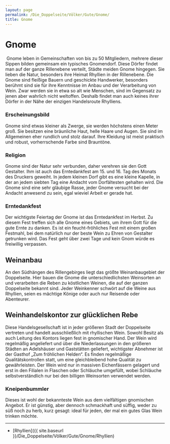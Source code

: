 ```yaml
---
layout: page
permalink: /Die_Doppelseite/Völker/Gute/Gnome/
title: Gnome
---
```


# Gnome

<img alt="" src="{{ site.baseurl }}/assets/images/rassen/gnom.jpg" />
Gnome leben in Gemeinschaften von bis zu 50 Mitgliedern, mehrere dieser Sippen bilden gemeinsam ein typisches Gnomendorf. Diese Dörfer findet man auf der ganze Rillenebene verteilt, Städte meiden Gnome hingegen. Sie lieben die Natur, besonders ihre Heimat Rhyllien in der Rillenebene. Die Gnome sind fleißige Bauern und geschickte Handwerker, besonders berühmt sind sie für ihre Kenntnisse im Anbau und der Verarbeitung von Wein. Zwar werden sie in etwa so alt wie Menschen, sind im Gegensatz zu jenen aber wahrlich nicht weltoffen. Deshalb findet man auch keines ihrer Dörfer in der Nähe der einzigen Handelsroute Rhylliens.

### Erscheinungsbild

Gnome sind etwas kleiner als Zwerge, sie werden höchstens einen Meter groß. Sie besitzen eine bräunliche Haut, helle Haare und Augen. Sie sind im Allgemeinen eher rundlich und stolz darauf. Ihre Kleidung ist meist praktisch und robust, vorherrschende Farbe sind Brauntöne.

### Religion

Gnome sind der Natur sehr verbunden, daher verehren sie den Gott Gestalter. Ihm ist auch das Erntedankfest am 15. und 16. Tag des Monats des Druckers geweiht. In jedem kleinen Dorf gibt es eine kleine Kapelle, in der an jedem siebten Tag eine Andacht vom Dorfältesten gehalten wird. Die Gnome sind eine sehr gläubige Rasse, jeder Gnome versucht bei der Andacht anwesend zu sein, egal wieviel Arbeit er gerade hat.

### Erntedankfest

Der wichtigste Feiertag der Gnome ist das Erntedankfest im Herbst. Zu diesem Fest treffen sich alle Gnome eines Gebiets, um ihrem Gott für die gute Ernte zu danken. Es ist ein feucht-fröhliches Fest mit einem großen Festmahl, bei dem natürlich nur der beste Wein zu Ehren von Gestalter getrunken wird. Das Fest geht über zwei Tage und kein Gnom würde es freiwillig verpassen.

## Weinanbau

An den Südhängen des Rillengebirges liegt das größte Weinanbaugebiet der Doppelseite. Hier bauen die Gnome die unterschiedlichsten Weinsorten an und verarbeiten die Reben zu köstlichen Weinen, die auf der ganzen Doppelseite bekannt sind. Jeder Weinkenner schwört auf die Weine aus Rhyllien, seien es mächtige Könige oder auch nur Reisende oder Abenteurer.

## Weinhandelskontor zur glücklichen Rebe

Diese Handelsgesellschaft ist in jeder größeren Stadt der Doppelseite vertreten und handelt ausschließlich mit rhyllischen Wein. Sowohl Besitz als auch Leitung des Kontors liegen fest in gnomischer Hand. Der Wein wird regelmäßig angeliefert und über die Niederlassungen in den größeren Städten an Adelshäuser und Gaststätten geliefert, wichtigster Abnehmer ist der Gasthof &bdquo;Zum fröhlichen Helden&ldquo;. Es finden regelmäßige Qualitätskontrollen statt, um eine gleichbleibend hohe Qualität zu gewährleisten. Der Wein wird nur in massiven Eichenfässern gelagert und erst in den Filialen in Flaschen oder Schläuche umgefüllt, wobei Schläuche selbstverständlich nur bei den billigen Weinsorten verwendet werden.

### Kneipenbummler

Dieses ist wohl der bekannteste Wein aus dem vielfältigen gnomischen Angebot. Er ist günstig, aber dennoch schmackhaft und süffig, weder zu süß noch zu herb, kurz gesagt: ideal für jeden, der mal ein gutes Glas Wein trinken möchte.


***
- [Rhyllien]({{ site.baseurl }}/Die_Doppelseite/Völker/Gute/Gnome/Rhyllien)

